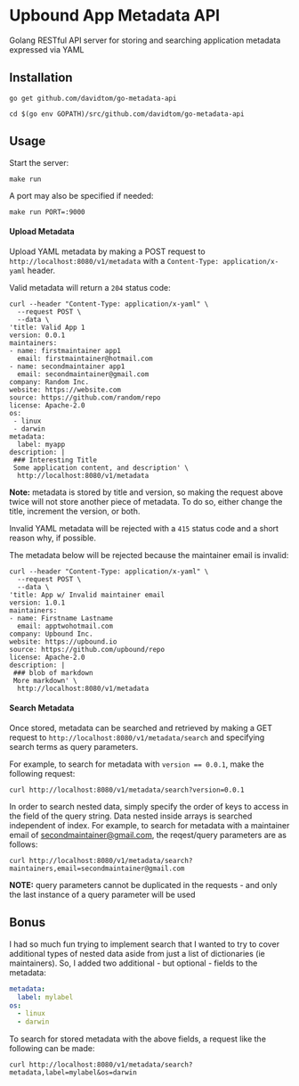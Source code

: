 # Upbound App Metadata API
Golang RESTful API server for storing and searching application metadata expressed via YAML

## Installation
```
go get github.com/davidtom/go-metadata-api

cd $(go env GOPATH)/src/github.com/davidtom/go-metadata-api
```

## Usage
Start the server:
```
make run
```

A port may also be specified if needed:
```
make run PORT=:9000
```

#### Upload Metadata
Upload YAML metadata by making a POST request to `http://localhost:8080/v1/metadata` with a `Content-Type: application/x-yaml` header.

Valid metadata will return a `204` status code:
```
curl --header "Content-Type: application/x-yaml" \
  --request POST \
  --data \
'title: Valid App 1
version: 0.0.1
maintainers:
- name: firstmaintainer app1
  email: firstmaintainer@hotmail.com
- name: secondmaintainer app1
  email: secondmaintainer@gmail.com
company: Random Inc.
website: https://website.com
source: https://github.com/random/repo
license: Apache-2.0
os:
 - linux
 - darwin
metadata:
  label: myapp
description: |
 ### Interesting Title
 Some application content, and description' \
  http://localhost:8080/v1/metadata
```

**Note:** metadata is stored by title and version, so making the request above twice will not store another piece of metadata. To do so, either change the title, increment the version, or both.  

Invalid YAML metadata will be rejected with a `415` status code and a short reason why, if possible.

The metadata below will be rejected because the maintainer email is invalid:
```
curl --header "Content-Type: application/x-yaml" \
  --request POST \
  --data \
'title: App w/ Invalid maintainer email
version: 1.0.1
maintainers:
- name: Firstname Lastname
  email: apptwohotmail.com
company: Upbound Inc.
website: https://upbound.io
source: https://github.com/upbound/repo
license: Apache-2.0
description: |
 ### blob of markdown
 More markdown' \
  http://localhost:8080/v1/metadata
```

#### Search Metadata
Once stored, metadata can be searched and retrieved by making a GET request to `http://localhost:8080/v1/metadata/search` and specifying search terms as query parameters.

For example, to search for metadata with `version == 0.0.1`, make the following request:
```
curl http://localhost:8080/v1/metadata/search?version=0.0.1
```

In order to search nested data, simply specify the order of keys to access in the field of the query string. Data nested inside arrays is searched independent of index. For example, to search for metadata with a maintainer email of secondmaintainer@gmail.com, the reqest/query parameters are as follows:
```
curl http://localhost:8080/v1/metadata/search?maintainers,email=secondmaintainer@gmail.com
```

**NOTE:** query parameters cannot be duplicated in the requests - and only the last instance of a query parameter will be used

## Bonus
I had so much fun trying to implement search that I wanted to try to cover additional types of nested data aside from just a list of dictionaries (ie maintainers). So, I added two additional - but optional - fields to the metadata:
```yaml
metadata:
  label: mylabel
os:
  - linux
  - darwin
```

To search for stored metadata with the above fields, a request like the following can be made:
```
curl http://localhost:8080/v1/metadata/search?metadata,label=mylabel&os=darwin
```
